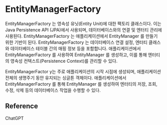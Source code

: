 # EntityManagerFactory

EntityManagerFactory 는 영속성 유닛(Entity Unit)에 대한 팩토리 클래스이다. 이는 Java Persistence API (JPA)에서 사용되며, 데이터베이스와의 연결 및 엔터티 관리에 사용된다.
EntityManagerFactory 는 애플리케이션에서 EntityManager 를 만들기 위한 기반이 된다. EntityManagerFactory 는 데이터베이스 연결 설정, 엔터티 클래스와 데이터베이스 테이블 간의 매핑 정보 등을 포함합니다. 
애플리케이션에서 EntityManagerFactory 를 사용하여 EntityManager 를 생성하고, 이를 통해 엔터티의 영속성 컨텍스트(Persistence Context)를 관리할 수 있다.

EntityManagerFactor y는 주로 애플리케이션의 시작 시점에 생성되며, 애플리케이션 전체의 생명주기 동안 유지되는 싱글톤 객체이다. 
애플리케이션에서 EntityManagerFactory 를 통해 EntityManager 를 생성하여 엔터티의 저장, 조회, 수정, 삭제 등의 데이터베이스 작업을 수행할 수 있다.



## Reference

ChatGPT
